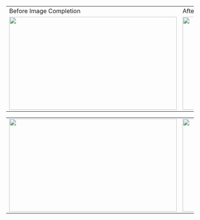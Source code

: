 <table>
  <tr>
    <td>Before Image Completion</td>
    <td>After Image Completion</td>

  </tr>
  <tr>
    <td><img src="https://github.com/saeidrazavi/image-processing-course/assets/67091916/54e4bf4e-07fa-4aeb-ab87-2d0a887f7bff.jpg" width="450" height="250"/></td>
    <td><img src="https://github.com/saeidrazavi/image-processing-course/assets/67091916/59906e33-d741-409b-83c6-7bb3e60119a8.jpg" width="450" height="250"/></td>
  </tr>
 </table>

 <table>
  
  <tr>
    <td><img src="https://github.com/saeidrazavi/image-processing-course/assets/67091916/37551063-eb7d-4f10-8925-b32fa84d2089.jpg" width="450" height="250"/></td>
    <td><img src="https://github.com/saeidrazavi/image-processing-course/assets/67091916/6ee23bfa-a9e4-4033-b3a4-31db65b43815.jpg" width="450" height="250"/></td>
  </tr>
 </table>
